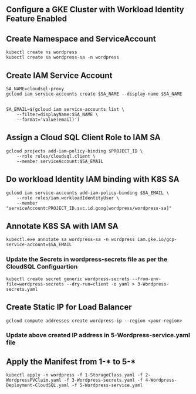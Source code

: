 ## Configure a GKE Cluster with Workload Identity Feature Enabled ##

## Create Namespace and ServiceAccount ##

```
kubectl create ns wordpress
kubectl create sa wordpress-sa -n wordpress
```


## Create IAM Service Account ##

```
SA_NAME=cloudsql-proxy
gcloud iam service-accounts create $SA_NAME --display-name $SA_NAME


SA_EMAIL=$(gcloud iam service-accounts list \
    --filter=displayName:$SA_NAME \
    --format='value(email)')
```

## Assign a Cloud SQL Client Role to IAM SA ##
```
gcloud projects add-iam-policy-binding $PROJECT_ID \
    --role roles/cloudsql.client \
    --member serviceAccount:$SA_EMAIL
```

## Do workload Identity IAM binding with K8S SA ##
```
gcloud iam service-accounts add-iam-policy-binding $SA_EMAIL \
    --role roles/iam.workloadIdentityUser \
    --member "serviceAccount:PROJECT_ID.svc.id.goog[wordpress/wordpress-sa]"
```	
	
## Annotate K8S SA with IAM SA ##
```    
kubectl.exe annotate sa wordpress-sa -n wordpress iam.gke.io/gcp-service-account=$SA_EMAIL
```


### Update the Secrets in wordpress-secrets file as per the CloudSQL Configuartion ###

```
kubectl create secret generic wordpress-secrets --from-env-file=wordpress-secrets --dry-run=client -o yaml > 3-Wordpress-secrets.yaml
```

## Create Static IP for Load Balancer ##
```
gcloud compute addresses create wordpress-ip --region <your-region>
```
### Update above created IP address in 5-Wordpress-service.yaml file ### 

## Apply the Manifest from 1-* to 5-* ##
```
kubectl apply -n wordpress -f 1-StorageClass.yaml -f 2-WordpressPVClaim.yaml -f 3-Wordpress-secrets.yaml -f 4-Wordpress-Deployment-CloudSQL.yaml -f 5-Wordpress-service.yaml
```

